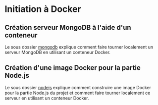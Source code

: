 # Initiation à Docker

## Création serveur MongoDB à l'aide d'un conteneur 

Le sous dossier [mongodb](mongodb) explique comment 
faire tourner localement un serveur MongoDB en utilisant un conteneur Docker.

## Création d'une image Docker pour la partie Node.js

Le sous dossier [nodejs](nodejs) explique comment 
construire une image Docker pour la partie Node.js du projet et 
comment faire tourner localement ce serveur en utilisant un conteneur Docker.
